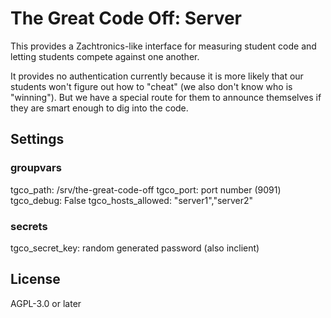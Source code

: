 # The Great Code Off: Server

This provides a Zachtronics-like interface for measuring student code and letting students compete against one another.

It provides no authentication currently because it is more likely that our students won't figure out how to "cheat" (we also don't know who is "winning"). But we have a special route for them to announce themselves if they are smart enough to dig into the code.


## Settings

### groupvars

tgco_path: /srv/the-great-code-off
tgco_port: port number (9091)
tgco_debug: False
tgco_hosts_allowed: "server1","server2"
### secrets

tgco_secret_key: random generated password (also inclient)

## License

AGPL-3.0 or later

